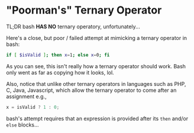 # "Poorman's" Ternary Operator

TL;DR bash **HAS NO** ternary operatory, unfortunately...

Here's a close, but poor / failed attempt at mimicking a ternary operator in bash:
```sh
if [ $isValid ]; then x=1; else x=0; fi
```

As you can see, this isn't really how a ternary operator should work. Bash only went as far as copying how it looks, lol.

Also, notice that unlike other ternary operators in languages such as PHP, C, Java, Javascript, which allow the ternary operator to come after an assignment e.g.,
```js
x = isValid ? 1 : 0;
```

bash's attempt requires that an expression is provided after its `then` and/or `else` blocks...

